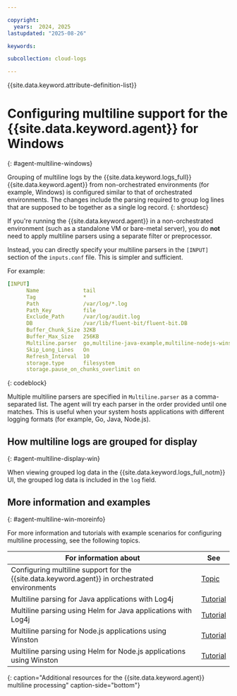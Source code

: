```yaml
---

copyright:
  years:  2024, 2025
lastupdated: "2025-08-26"

keywords:

subcollection: cloud-logs

---
```


{{site.data.keyword.attribute-definition-list}}


# Configuring multiline support for the {{site.data.keyword.agent}} for Windows
{: #agent-multiline-windows}

Grouping of multiline logs by the {{site.data.keyword.logs_full}} {{site.data.keyword.agent}} from non-orchestrated environments (for example, Windows) is configured similar to that of orchestrated environments. The changes include the parsing required to group log lines that are supposed to be together as a single log record.
{: shortdesc}

If you're running the {{site.data.keyword.agent}} in a non-orchestrated environment (such as a standalone VM or  bare-metal server), you do **not** need to apply multiline parsers using a separate filter or preprocessor.

Instead, you can directly specify your multiline parsers in the `[INPUT]` section of the `inputs.conf` file. This is simpler and sufficient.

For example:

```yaml
[INPUT]
      Name              tail
      Tag               *
      Path              /var/log/*.log
      Path_Key          file
      Exclude_Path      /var/log/audit.log
      DB                /var/lib/fluent-bit/fluent-bit.DB
      Buffer_Chunk_Size 32KB
      Buffer_Max_Size   256KB
      Multiline.parser  go,multiline-java-example,multiline-nodejs-winston
      Skip_Long_Lines   On
      Refresh_Interval  10
      storage.type      filesystem
      storage.pause_on_chunks_overlimit on
```
{: codeblock}

Multiple multiline parsers are specified in `Multiline.parser` as a comma-separated list. The agent will try each parser in the order provided until one matches. This is useful when your system hosts applications with different logging formats (for example, Go, Java, Node.js).

## How multiline logs are grouped for display
{: #agent-multiline-display-win}

When viewing grouped log data in the {{site.data.keyword.logs_full_notm}} UI, the grouped log data is included in the `log` field.

## More information and examples
{: #agent-multiline-win-moreinfo}

For more information and tutorials with example scenarios for configuring multiline processing, see the following topics.

| For information about | See |
|-----------------------|-----|
| Configuring multiline support for the {{site.data.keyword.agent}} in orchestrated environments | [Topic](/docs/cloud-logs?topic=cloud-logs-agent-multiline) |
| Multiline parsing for Java applications with Log4j | [Tutorial](/docs/cloud-logs?topic=cloud-logs-multiline-log4j) |
| Multiline parsing using Helm for Java applications with Log4j | [Tutorial](/docs/cloud-logs?topic=cloud-logs-multiline-log4j-helm) |
| Multiline parsing for Node.js applications using Winston | [Tutorial](/docs/cloud-logs?topic=cloud-logs-multiline-winston) |
| Multiline parsing using Helm for Node.js applications using Winston | [Tutorial](/docs/cloud-logs?topic=cloud-logs-multiline-winston-helm) |
{: caption="Additional resources for the {{site.data.keyword.agent}} multiline processing" caption-side="bottom"}
